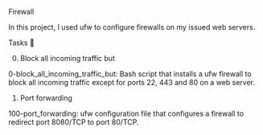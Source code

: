 Firewall

In this project, I used ufw to configure firewalls on my issued web servers.



Tasks 📃

0. Block all incoming traffic but


0-block_all_incoming_traffic_but: Bash script that installs a ufw firewall to block all incoming traffic except for ports 22, 443 and 80 on a web server.

1. Port forwarding

100-port_forwarding: ufw configuration file that configures a firewall to redirect port 8080/TCP to port 80/TCP.
